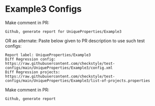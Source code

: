 # Example3 Configs
Make comment in PR:
```
Github, generate report for UniqueProperties/Example3
```
OR as alternate:
Paste below given to PR description to use such test configs:
```
Report label: UniqueProperties/Example3
Diff Regression config: https://raw.githubusercontent.com/checkstyle/test-configs/main/UniqueProperties/Example3/config.xml
Diff Regression projects: https://raw.githubusercontent.com/checkstyle/test-configs/main/UniqueProperties/Example3/list-of-projects.properties
```
Make comment in PR:
```
Github, generate report
```
